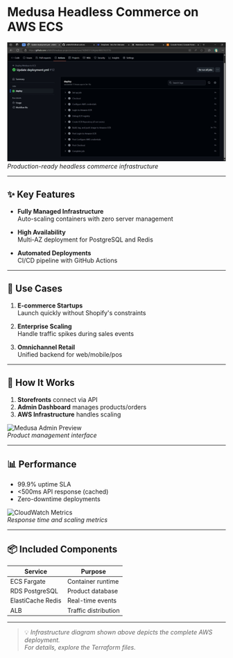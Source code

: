# Medusa Headless Commerce on AWS ECS

![Architecture](https://github.com/arfath29/medusa-project/blob/main/Screenshots/Deployed%20Screenshot.png?raw=true)   
*Production-ready headless commerce infrastructure*

---

## **✨ Key Features**
- **Fully Managed Infrastructure**  
  Auto-scaling containers with zero server management

- **High Availability**  
  Multi-AZ deployment for PostgreSQL and Redis

- **Automated Deployments**  
  CI/CD pipeline with GitHub Actions

---

## **🛒 Use Cases**
1. **E-commerce Startups**  
   Launch quickly without Shopify's constraints

2. **Enterprise Scaling**  
   Handle traffic spikes during sales events

3. **Omnichannel Retail**  
   Unified backend for web/mobile/pos

---

## **🔧 How It Works**
1. **Storefronts** connect via API
2. **Admin Dashboard** manages products/orders
3. **AWS Infrastructure** handles scaling

![Medusa Admin Preview](/docs/admin-screenshot.png)  
*Product management interface*

---

## **📊 Performance**
- 99.9% uptime SLA  
- <500ms API response (cached)  
- Zero-downtime deployments

![CloudWatch Metrics]([/docs/performance-metrics.png](https://github.com/arfath29/medusa-project/blob/main/Screenshots/Screenshot_5-4-2025_233550_ap-south-1.console.aws.amazon.com.jpegraw=true))  
*Response time and scaling metrics*

---

## **📦 Included Components**
| Service | Purpose |
|---------|---------|
| ECS Fargate | Container runtime |
| RDS PostgreSQL | Product database |
| ElastiCache Redis | Real-time events |
| ALB | Traffic distribution |

---

> 💡 *Infrastructure diagram shown above depicts the complete AWS deployment.*  
> *For details, explore the Terraform files.*
